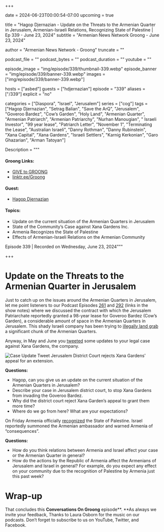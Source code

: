 +++

date = 2024-06-23T00:00:54-07:00
upcoming = true

title = "Hagop Djernazian - Update on the Threats to the Armenian Quarter in Jerusalem, Armenian-Israeli Relations, Recognizing State of Palestine | Ep 339 - June 23, 2024"
subtitle = "Armenian News Network Groong - June 23, 2024"

author = "Armenian News Network - Groong"
truncate = ""

podcast_file = ""
podcast_bytes = ""
podcast_duration = ""
youtube = ""

episode_image = "img/episode/339/thumbnail-339.webp"
episode_banner = "img/episode/339/banner-339.webp"
images = ["img/episode/339/banner-339.webp"]

hosts = ["asbed"]
guests = ["hdjernazian"]
episode = "339"
aliases = ["/339"]
explicit = "no"

categories = ["Diaspora", "Israel", "Jerusalem"]
series = ["cog"]
tags = ["Hagop Djernazian", "Setrag Balian", "Save the ArQ", "Jerusalem", "Goveroo Bardez", "Cow’s Garden", "Holy Land", "Armenian Quarter", "Armenian Patriarch", "Armenian Patriarchy", "Nurhan Manougian", " Israeli Investor", "99 year lease", "Patriarch Letter", "November 1", "Terminating the Lease", "Australian Israeli", "Danny Rothman", "Danny Rubinstein", "Xana Capital", "Xana Gardens", "Israeli Settlers", "Karnig Kerkonian", "Garo Ghazarian", "Arman Tatoyan"]



Description = """

#### Groong Links:
* [GIVE to GROONG](https://podcasts.groong.org/donate)
* [linktr.ee/Groong](https://linktr.ee/groong)

#### Guest: 
* [Hagop Djernazian](/guest/hdjernazian)

#### Topics:
* Update on the current situation of the Armenian Quarters in Jerusalem
* State of the Community’s Case against Xana Gardens Inc.
* Armenia Recognizes the State of Palestine
* Effects of Armenian-Israeli Relations on the Armenian Community

Episode 339 | Recorded on Wednesday, June 23, 2024"""

+++

# Update on the Threats to the Armenian Quarter in Jerusalem

Just to catch up on the issues around the Armenian Quarters in Jerusalem, let me point listeners to our Podcast Episodes [261](https://podcasts.groong.org/261) and [292](https://podcasts.groong.org/292) (links in the show notes) where we discussed the contract with which the Jerusalem Patriarchate reportedly granted a 98-year lease for Goveroo Bardez (Cow’s Garden), a considerable amount of space in the Armenian Quarters in Jerusalem. This shady Israeli company has been trying to [illegally land grab](https://www.newarab.com/news/armenians-jerusalem-repel-armed-israeli-settlers) a significant chunk of the Armenian Quarters.

Anyway, in May and June you [tweeted](https://x.com/SavetheArQ/status/1798710742373617747) some updates to your legal case against Xana Gardens, the company.


![Case Update Tweet](/img/episode/339/Save-the-ArQ-202406.png "Case Update Tweet")
Jerusalem District Court rejects Xana Gardens' appeal for an extension.

**Questions:**
* Hagop, can you give us an update on the current situation of the Armenian Quarters in Jerusalem?
* Describe your case in Jerusalem district court, to stop Xana Gardens from invading the Goveroo Bardez.
* Why did the district court reject Xana Garden’s appeal to grant them more time?
* Where do we go from here? What are your expectations?


On Friday Armenia officially [recognized](https://www.azatutyun.am/a/33003853.html) the State of Palestine. Israel reportedly summoned the Armenian ambassador and warned Armenia of “consequences”.

**Questions:**
* How do you think relations between Armenia and Israel affect your case or the Armenian Quarter in general?
* How do the actions by the Republic of Armenia affect the Armenians of Jerusalem and Israel in general? For example, do you expect any effect on your community due to the recognition of Palestine by Armenia just this past week?


# Wrap-up

That concludes this **Conversations On Groong** episode**. **As always we invite your feedback, Thanks to Laura Osborn for the music on our podcasts. Don’t forget to subscribe to us on YouTube, Twitter, and Facebook.

